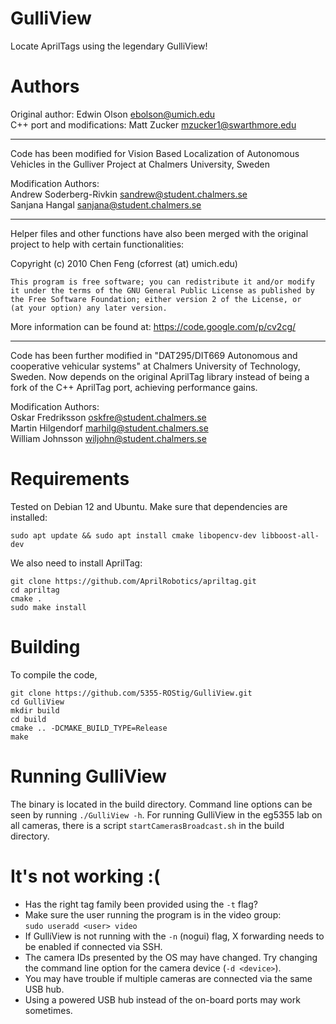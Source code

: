 GulliView
=============

Locate AprilTags using the legendary GulliView!

Authors
=============

Original author: Edwin Olson <ebolson@umich.edu>  
C++ port and modifications: Matt Zucker <mzucker1@swarthmore.edu>

***

Code has been modified for Vision Based Localization of Autonomous
Vehicles in the Gulliver Project at Chalmers University, Sweden

Modification Authors:  
Andrew Soderberg-Rivkin <sandrew@student.chalmers.se>  
Sanjana Hangal <sanjana@student.chalmers.se>


***

Helper files and other functions have also been merged with the original
project to help with certain functionalities:

Copyright (c) 2010  Chen Feng (cforrest (at) umich.edu)

	This program is free software; you can redistribute it and/or modify
	it under the terms of the GNU General Public License as published by
	the Free Software Foundation; either version 2 of the License, or
	(at your option) any later version.

More information can be found at: https://code.google.com/p/cv2cg/

***

Code has been further modified in "DAT295/DIT669 Autonomous and cooperative
vehicular systems" at Chalmers University of Technology, Sweden. Now depends
on the original AprilTag library instead of being a fork of the C++ AprilTag
port, achieving performance gains.

Modification Authors:  
Oskar Fredriksson <oskfre@student.chalmers.se>  
Martin Hilgendorf <marhilg@student.chalmers.se>  
William Johnsson <wiljohn@student.chalmers.se>

Requirements
============

Tested on Debian 12 and Ubuntu. Make sure that dependencies are installed:

    sudo apt update && sudo apt install cmake libopencv-dev libboost-all-dev

We also need to install AprilTag:

    git clone https://github.com/AprilRobotics/apriltag.git
    cd apriltag
    cmake .
    sudo make install

Building
========

To compile the code, 

    git clone https://github.com/5355-ROStig/GulliView.git
    cd GulliView
    mkdir build
    cd build
    cmake .. -DCMAKE_BUILD_TYPE=Release
    make

Running GulliView
=================

The binary is located in the build directory. Command line
options can be seen by running `./GulliView -h`. For running GulliView in
the eg5355 lab on all cameras, there is a script `startCamerasBroadcast.sh`
in the build directory.

It's not working :(
=================

* Has the right tag family been provided using the `-t` flag?
* Make sure the user running the program is in the video group:  
  `sudo useradd <user> video`
* If GulliView is not running with the `-n` (nogui) flag, X forwarding 
needs to be enabled if connected via SSH.
* The camera IDs presented by the OS may have changed. Try changing the 
command line option for the camera device (`-d <device>`).
* You may have trouble if multiple cameras are connected via the same USB hub.
* Using a powered USB hub instead of the on-board ports may work sometimes.
